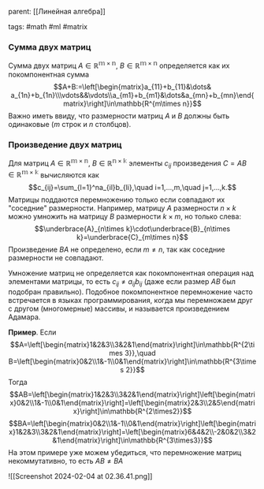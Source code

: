 parent: [[Линейная алгебра]]

tags: #math #ml #matrix

### Сумма двух матриц

Сумма двух матриц $A\in\mathbb{R^{m\times n}}$, $B\in\mathbb{R^{m\times n}}$ определяется как их покомпонентная сумма
$$A+B:=\left[\begin{matrix}a_{11}+b_{11}&\dots& a_{1n}+b_{1n}\\\vdots&&\vdots\\a_{m1}+b_{m1}&\dots&a_{mn}+b_{mn}\end{matrix}\right]\in\mathbb{R^{m\times n}}$$
Важно иметь ввиду, что размерности матриц $A$ и $B$ должны быть одинаковые ($m$ строк и $n$ столбцов).

### Произведение двух матриц

Для матриц $A\in\mathbb{R^{m\times n}}$, $B\in\mathbb{R^{n\times k}}$ элементы $c_{ij}$ произведения $C=AB\in\mathbb{R^{m\times k}}$ вычисляются как $$c_{ij}=\sum_{l=1}^na_{il}b_{li},\quad i=1,...,m,\quad j=1,...,k.$$
Матрицы поддаются перемножению только если совпадают их "соседние" размерности. Например, матрицу $A$ размерности $n\times k$ можно умножить на матрицу $B$ размерности $k\times m$, но только слева: $$\underbrace{A}_{n\times k}\cdot\underbrace{B}_{n\times k}=\underbrace{C}_{m\times n}$$
Произведение $BA$ не определено, если $m\neq n$, так как соседние размерности не совпадают.

Умножение матриц не определяется как покомпонентная операция над элементами матрицы, то есть $c_{ij} ≠ a_{ij}b_{ij}$ (даже если размер $AB$ был подобран правильно). Подобное покомпонентное перемножение часто встречается в языках программирования, когда мы перемножаем друг с другом (многомерные) массивы, и называется произведением Адамара.

**Пример**. Если
$$A=\left[\begin{matrix}1&2&3\\3&2&1\end{matrix}\right]\in\mathbb{R^{2\times 3}},\quad B=\left[\begin{matrix}0&2\\1&-1\\0&1\end{matrix}\right]\in\mathbb{R^{3\times 2}}$$
Тогда $$AB=\left[\begin{matrix}1&2&3\\3&2&1\end{matrix}\right]\left[\begin{matrix}0&2\\1&-1\\0&1\end{matrix}\right]=\left[\begin{matrix}2&3\\2&5\end{matrix}\right]\in\mathbb{R^{2\times2}}$$
$$BA=\left[\begin{matrix}0&2\\1&-1\\0&1\end{matrix}\right]\left[\begin{matrix}1&2&3\\3&2&1\end{matrix}\right]=\left[\begin{matrix}6&4&2\\-2&0&2\\3&2&1\end{matrix}\right]\in\mathbb{R^{3\times3}}$$
На этом примере уже можем убедиться, что перемножение матриц некоммутативно, то есть $AB ≠ BA$ 

![[Screenshot 2024-02-04 at 02.36.41.png]]


